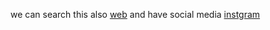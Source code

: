we can search this also [web](www.github.com) and have social media
[instgram]( https://instagram/user/sri)
